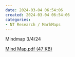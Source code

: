 ```yaml
---
date: 2024-03-04 06:54:06
created: 2024-03-04 06:54:06
categories:
- NT Research / MarkMaps
---
```


Mindmap 3/4/24

[Mind Map.pdf (47 KB)](Files/Mind%20Map.pdf)